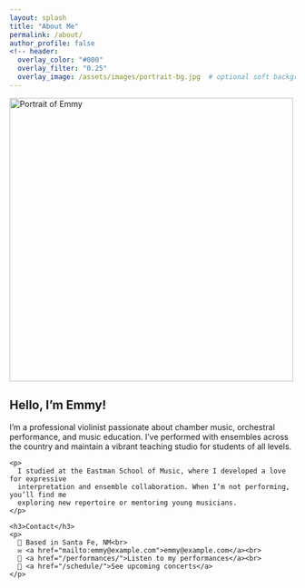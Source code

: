 ```yaml
---
layout: splash
title: "About Me"
permalink: /about/
author_profile: false
<!-- header:
  overlay_color: "#000"
  overlay_filter: "0.25"
  overlay_image: /assets/images/portrait-bg.jpg  # optional soft background image -->
---
```


<div class="about-container">

  <div class="about-portrait">
    <img src="/assets/Juan Quartet-062.JPEG" alt="Portrait of Emmy" width="500"/>
  </div>

  <div class="about-text">
    <h2>Hello, I’m Emmy!</h2>
    <p>
      I’m a professional violinist passionate about chamber music, orchestral performance,
      and music education. I’ve performed with ensembles across the country and maintain
      a vibrant teaching studio for students of all levels.
    </p>

    <p>
      I studied at the Eastman School of Music, where I developed a love for expressive
      interpretation and ensemble collaboration. When I’m not performing, you’ll find me
      exploring new repertoire or mentoring young musicians.
    </p>

    <h3>Contact</h3>
    <p>
      📍 Based in Santa Fe, NM<br>
      ✉️ <a href="mailto:emmy@example.com">emmy@example.com</a><br>
      🎻 <a href="/performances/">Listen to my performances</a><br>
      📅 <a href="/schedule/">See upcoming concerts</a>
    </p>
  </div>

</div>
